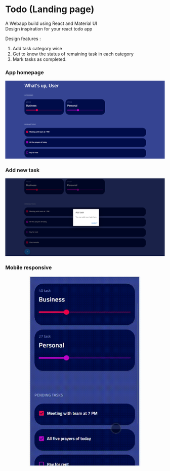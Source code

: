 # Todo (Landing page) 

A Webapp build using React and Material UI </br>
Design inspiration for your react todo app 

Design features :
1. Add task category wise
2. Get to know the status of remaining task in each category
3. Mark tasks as completed.

### App homepage

![](app-screenshots/1.png)


### Add new task

![](app-screenshots/2.png)


### Mobile responsive

<p align="center">
  <img src="app-screenshots/1.gif" width="350" height="600" />
</p>
